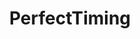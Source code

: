 ---
title: PerfectTiming
crosslinks:
- pics
- funny
- AccidentalRenaissance
- mildlyinteresting
- gifs
- woahdude
- croatia
- Pareidolia
- AskReddit
- oddlysatisfying
- WTF
- PerfectMoment
- therewasanattempt
- videos
- WtWFotMJaJtRAtCaB
- OutOfTheLoop
- space
- aww
- BetterEveryLoop
- GivesRandomGoldOut
---